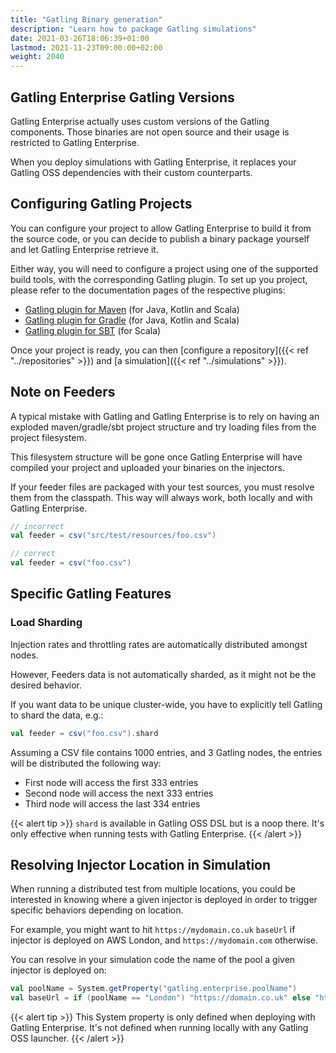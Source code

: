 ```yaml
---
title: "Gatling Binary generation"
description: "Learn how to package Gatling simulations"
date: 2021-03-26T18:06:39+01:00
lastmod: 2021-11-23T09:00:00+02:00
weight: 2040
---
```


## Gatling Enterprise Gatling Versions

Gatling Enterprise actually uses custom versions of the Gatling components. Those binaries are not open source and their usage is restricted to Gatling Enterprise.

When you deploy simulations with Gatling Enterprise, it replaces your Gatling OSS dependencies with their custom counterparts.

## Configuring Gatling Projects

You can configure your project to allow Gatling Enterprise to build it from the source code, or you can decide to publish
a binary package yourself and let Gatling Enterprise retrieve it.

Either way, you will need to configure a project using one of the supported build tools, with the corresponding Gatling
plugin. To set up you project, please refer to the documentation pages of the respective plugins:

- [Gatling plugin for Maven](https://gatling.io/docs/gatling/reference/current/extensions/maven_plugin/) (for Java, Kotlin and Scala)
- [Gatling plugin for Gradle](https://gatling.io/docs/gatling/reference/current/extensions/gradle_plugin/) (for Java, Kotlin and Scala)
- [Gatling plugin for SBT](https://gatling.io/docs/gatling/reference/current/extensions/sbt_plugin/) (for Scala)

Once your project is ready, you can then [configure a repository]({{< ref "../repositories" >}}) and
[a simulation]({{< ref "../simulations" >}}).

## Note on Feeders

A typical mistake with Gatling and Gatling Enterprise is to rely on having an exploded maven/gradle/sbt project structure and try loading files from the project filesystem.

This filesystem structure will be gone once Gatling Enterprise will have compiled your project and uploaded your binaries on the injectors.

If your feeder files are packaged with your test sources, you must resolve them from the classpath.
This way will always work, both locally and with Gatling Enterprise.

```scala
// incorrect
val feeder = csv("src/test/resources/foo.csv")

// correct
val feeder = csv("foo.csv")
```

## Specific Gatling Features

### Load Sharding

Injection rates and throttling rates are automatically distributed amongst nodes.

However, Feeders data is not automatically sharded, as it might not be the desired behavior.

If you want data to be unique cluster-wide, you have to explicitly tell Gatling to shard the data, e.g.:

```scala
val feeder = csv("foo.csv").shard
```

Assuming a CSV file contains 1000 entries, and 3 Gatling nodes, the entries will be distributed the following way:

- First node will access the first 333 entries
- Second node will access the next 333 entries
- Third node will access the last 334 entries

{{< alert tip >}}
`shard` is available in Gatling OSS DSL but is a noop there. It's only effective when running tests with Gatling Enterprise.
{{< /alert >}}

## Resolving Injector Location in Simulation

When running a distributed test from multiple locations, you could be interested in knowing where a given injector is deployed in order to trigger specific behaviors depending on location.

For example, you might want to hit `https://mydomain.co.uk` `baseUrl` if injector is deployed on AWS London, and `https://mydomain.com` otherwise.

You can resolve in your simulation code the name of the pool a given injector is deployed on:

```scala
val poolName = System.getProperty("gatling.enterprise.poolName")
val baseUrl = if (poolName == "London") "https://domain.co.uk" else "https://domain.com"
```

{{< alert tip >}}
This System property is only defined when deploying with Gatling Enterprise.
It's not defined when running locally with any Gatling OSS launcher.
{{< /alert >}}

